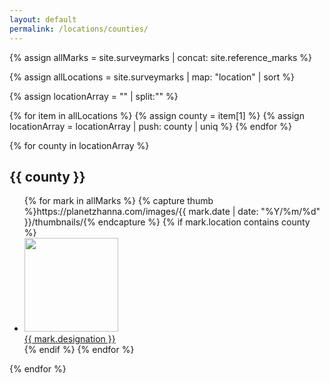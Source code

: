 ```yaml
---
layout: default
permalink: /locations/counties/
---
```


{% assign allMarks = site.surveymarks | concat: site.reference_marks %}

{% assign allLocations = site.surveymarks | map: "location" | sort %}

{% assign locationArray = "" | split:"" %}

{% for item in allLocations %}
  {% assign county = item[1] %}
  {% assign locationArray = locationArray | push: county | uniq %}
{% endfor %}

{% for county in locationArray %}
  <h2 id="{{ county | slugify }}">{{ county }}</h2>
  <ul>
  {% for mark in allMarks %}
    {% capture thumb %}https://planetzhanna.com/images/{{ mark.date | date: "%Y/%m/%d" }}/thumbnails/{% endcapture %}
    {% if mark.location contains county %}
    <li><a href="{{mark.url}}"><img src="{{ thumb }}{{ mark.featured_image }}" style="width: 150px;"><br>{{ mark.designation }}</a></li>
    {% endif %}
  {% endfor %}
  </ul>
{% endfor %}
